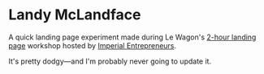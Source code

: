 # Landy McLandface

A quick landing page experiment made during Le Wagon's [2-hour landing page](http://lewagon.github.io/landing/) workshop hosted by [Imperial Entrepreneurs](https://www.union.ic.ac.uk/scc/entrepreneurs/).

It's pretty dodgy—and I'm probably never going to update it.
